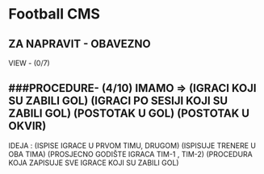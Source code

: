 # Football CMS
## ZA NAPRAVIT - OBAVEZNO

VIEW - (0/7) 

###PROCEDURE- (4/10) 
IMAMO => (IGRACI KOJI SU ZABILI GOL)
	  (IGRACI PO SESIJI KOJI SU ZABILI GOL)
	  (POSTOTAK U GOL)
	  (POSTOTAK U OKVIR)
----------------------------------------------------------------
IDEJA :
	  (ISPISE IGRACE U PRVOM TIMU, DRUGOM)
	  (ISPISUJE TRENERE U OBA TIMA)
	  (PROSJECNO GODIŠTE IGRACA TIM-1 , TIM-2)
	  (PROCEDURA KOJA ZAPISUJE SVE IGRACE KOJI SU ZABILI GOL)
